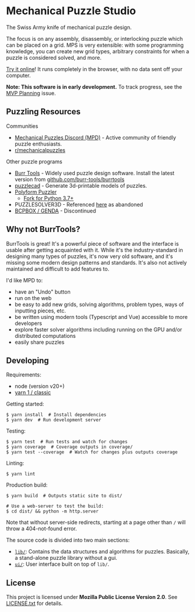 # Mechanical Puzzle Studio

The Swiss Army knife of mechanical puzzle design.

The focus is on any assembly, disassembly, or interlocking puzzle which can be
placed on a grid. MPS is very extensible: with some programming knowledge, you
can create new grid types, arbitrary constraints for when a puzzle is
considered solved, and more.

[Try it online](https://mbrown1413.github.io/Mechanical-Puzzle-Studio/)! It
runs completely in the browser, with no data sent off your computer.

**Note: This software is in early development.** To track progress, see the
[MVP Planning](https://github.com/mbrown1413/Mechanical-Puzzle-Studio/issues/1)
issue.


## Puzzling Resources

Communities
* [Mechanical Puzzles Discord (MPD)](https://discord.gg/waaZ2K9M) - Active community of friendly puzzle enthusiasts.
* [r/mechanicalpuzzles](https://www.reddit.com/r/mechanicalpuzzles/)

Other puzzle programs
* [Burr Tools](https://burrtools.sourceforge.net/) - Widely used puzzle design software. Install the latest version from [github.com/burr-tools/burrtools](https://github.com/burr-tools/burr-tools)
* [puzzlecad](https://github.com/aaron-siegel/puzzlecad) - Generate 3d-printable models of puzzles.
* [Polyform Puzzler](https://puzzler.sourceforge.net/)
  * [Fork for Python 3.7+](https://github.com/johnrudge/puzzler)
* PUZZLESOLVER3D - Referenced [here](https://burrtools.sourceforge.net/gui-doc/Prologue.html) as abandoned
* [BCPBOX / GENDA](https://billcutlerpuzzles.com/stock/program.html) - Discontinued


## Why not BurrTools?

BurrTools is great! It's a powerful piece of software and the interface is
usable after getting acquainted with it. While it's the industry-standard in
designing many types of puzzles, it's now very old software, and it's missing
some modern design patterns and standards. It's also not actively maintained
and difficult to add features to.

I'd like MPD to:
* have an "Undo" button
* run on the web
* be easy to add new grids, solving algorithms, problem types, ways of inputting pieces, etc.
* be written using modern tools (Typescript and Vue) accessible to more developers
* explore faster solver algorithms including running on the GPU and/or distributed computations
* easily share puzzles


## Developing

Requirements:
  * node (version v20+)
  * [yarn 1 / classic](https://classic.yarnpkg.com/en/docs/install)

Getting started:

    $ yarn install  # Install dependencies
    $ yarn dev  # Run development server

Testing:

    $ yarn test  # Run tests and watch for changes
    $ yarn coverage  # Coverage outputs in coverage/
    $ yarn test --coverage  # Watch for changes plus outputs coverage

Linting:

    $ yarn lint

Production build:

    $ yarn build  # Outputs static site to dist/

    # Use a web-server to test the build:
    $ cd dist/ && python -m http.server

Note that without server-side redirects, starting at a page other than `/` will
throw a 404-not-found error.

The source code is divided into two main sections:
  * [`lib/`](lib/): Contains the data structures and algorithms for puzzles. Basically, a stand-alone puzzle library without a gui.
  * [`ui/`](ui/): User interface built on top of `lib/`.


## License

This project is licensed under **Mozilla Public License Version 2.0**. See
[LICENSE.txt](LICENSE.txt) for details.